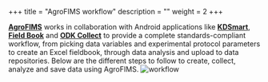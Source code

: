 +++
title = "AgroFIMS workflow"
description = ""
weight = 2
+++

<a href="https://agrofims.org/" target="_blank">**AgroFIMS**</a> works in collaboration with Android applications like <a href="http://www.kddart.org/kdsmart.html" target="_blank">**KDSmart**</a>, <a href="https://play.google.com/store/apps/details?id=com.fieldbook.tracker&hl=en&gl=US" target="_blank">**Field Book**</a> and <a href="https://getodk.org/" target="_blank">**ODK Collect**</a> to provide a complete standards-compliant workflow, from picking data variables and experimental protocol parameters to create an Excel fieldbook, through data analysis and upload to data repositories. Below are the different steps to follow to create, collect, analyze and save data using AgroFIMS.
![workflow](https://agrofims.github.io/helpdocs/images/workflow.png)
